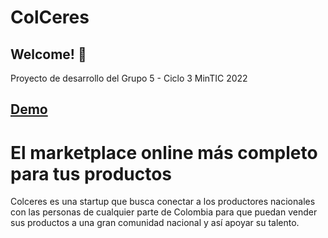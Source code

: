 # ColCeres

## Welcome! 👋

Proyecto de desarrollo del Grupo 5 - Ciclo 3 MinTIC 2022


## [Demo](https://learn-frontend-mintic.github.io/ColCeres.github.io/)

# El marketplace online más completo para tus productos

Colceres es una startup que busca conectar a los productores nacionales con las personas de cualquier parte de Colombia 
para que puedan vender sus productos a una gran comunidad nacional y así apoyar su talento.

<!---
![Design preview for the landing page](./design/preview.gif)

--->

